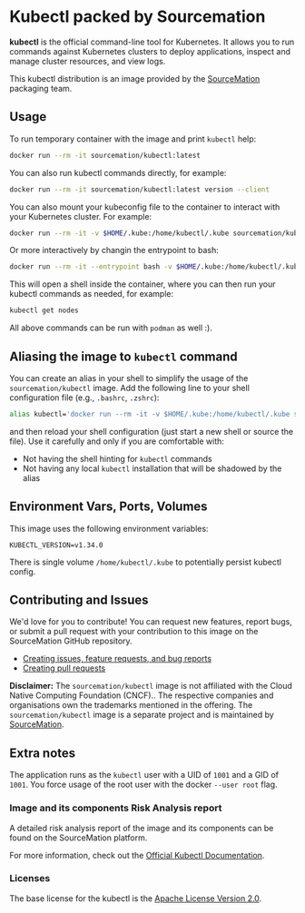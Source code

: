 # Kubectl packed by Sourcemation

**kubectl** is the official command-line tool for Kubernetes. It allows you to
run commands against Kubernetes clusters to deploy applications, inspect and
manage cluster resources, and view logs.

This kubectl distribution is an image provided by the
[SourceMation](https://sourcemation.com) packaging team.

## Usage

To run temporary container with the image and print `kubectl` help:

```bash
docker run --rm -it sourcemation/kubectl:latest
```

You can also run kubectl commands directly, for example:

```bash
docker run --rm -it sourcemation/kubectl:latest version --client
```

You can also mount your kubeconfig file to the container to interact with your
Kubernetes cluster. For example:

```bash
docker run --rm -it -v $HOME/.kube:/home/kubectl/.kube sourcemation/kubectl:latest get pods
```

Or more interactively by changin the entrypoint to bash:

```bash
docker run --rm -it --entrypoint bash -v $HOME/.kube:/home/kubectl/.kube sourcemation/kubectl:latest
```

This will open a shell inside the container, where you can then run your
kubectl commands as needed, for example:

```bash
kubectl get nodes
```

All above commands can be run with `podman` as well :).


## Aliasing the image to `kubectl` command

You can create an alias in your shell to simplify the usage of the `sourcemation/kubectl`
image. Add the following line to your shell configuration file (e.g., `.bashrc`, `.zshrc`):

```bash
alias kubectl='docker run --rm -it -v $HOME/.kube:/home/kubectl/.kube sourcemation/kubectl:latest'
```

and then reload your shell configuration (just start a new shell or source the
file). Use it carefully and only if you are comfortable with:

- Not having the shell hinting for `kubectl` commands
- Not having any local `kubectl` installation that will be shadowed by the alias

## Environment Vars, Ports, Volumes

This image uses the following environment variables:

```
KUBECTL_VERSION=v1.34.0
```

There is single volume `/home/kubectl/.kube` to potentially persist kubectl
config.

## Contributing and Issues

We'd love for you to contribute! You can request new features, report bugs, or
submit a pull request with your contribution to this image on the SourceMation
GitHub repository.

- [Creating issues, feature requests, and bug reports](https://github.com/SourceMation/images/issues/new/choose)
- [Creating pull requests](https://github.com/SourceMation/images/compare)

**Disclaimer:** The `sourcemation/kubectl` image is not affiliated with the
Cloud Native Computing Foundation (CNCF).. The respective companies and organisations
own the trademarks mentioned in the offering. The `sourcemation/kubectl` image
is a separate project and is maintained by
[SourceMation](https://sourcemation.com).

## Extra notes

The application runs as the `kubectl` user with a UID of `1001` and a GID of `1001`.
You force usage of the root user with the docker `--user root` flag.


### Image and its components Risk Analysis report

A detailed risk analysis report of the image and its components can be found on
the SourceMation platform.

For more information, check out the [Official Kubectl Documentation](https://kubernetes.io/docs/reference/kubectl/).

### Licenses

The base license for the kubectl is the [Apache License
Version 2.0](https://github.com/kubernetes/kubectl/blob/master/LICENSE).
